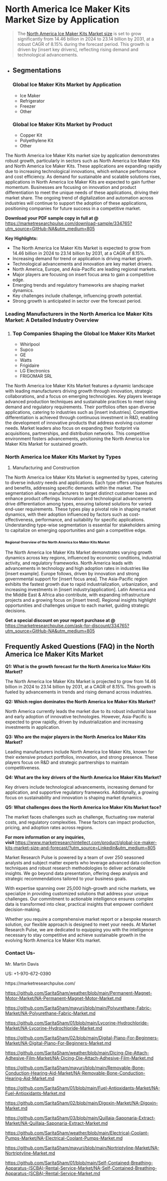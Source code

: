 <h1>North America Ice Maker Kits Market&nbsp;Size by Application</h1><blockquote><p>The <a href="https://marketresearchpulse.com/download-sample/334765?utm_source=GitHub-NA&amp;utm_medium=805">North America Ice Maker Kits Market size</a> is set to grow significantly from 14.46 billion in 2024 to 23.14 billion by 2031, at a robust CAGR of 8.15% during the forecast period. This growth is driven by [insert key drivers], reflecting rising demand and technological advancements.</p></blockquote><ul><li><h2>Segmentations</h2><h3>Global Ice Maker Kits Market by Application</h3><ul><li>Ice Maker</li><li>Refrigerator</li><li>Freezer</li><li>Other</li></ul><h3>Global Ice Maker Kits Market by Product</h3><ul><li>Copper Kit</li><li>Polyethylene Kit</li><li>Other</li></ul></li></ul><p>The North America Ice Maker Kits market size by application demonstrates robust growth, particularly in sectors such as North America Ice Maker Kits and North America Ice Maker Kits. These applications are expanding rapidly due to increasing technological innovations, which enhance performance and cost efficiency. As demand for sustainable and scalable solutions rises, applications in North America Ice Maker Kits are expected to gain further momentum. Businesses are focusing on innovation and product differentiation to meet the unique needs of these applications, driving their market share. The ongoing trend of digitalization and automation across industries will continue to support the adoption of these applications, positioning companies for future success in a competitive market.</p><p><strong>Download your PDF sample copy in full at @ </strong><a href="https://marketresearchpulse.com/download-sample/334765?utm_source=GitHub-NA&amp;utm_medium=805">https://marketresearchpulse.com/download-sample/334765?utm_source=GitHub-NA&amp;utm_medium=805</a></p><p><strong>Key Highlights: </strong></p><ul><li>The North America Ice Maker Kits Market is expected to grow from 14.46 billion in 2024 to 23.14 billion by 2031, at a CAGR of 8.15%.</li><li>Increasing demand for trend or application is driving market growth.</li><li>Technological advancements and innovation are key market drivers.</li><li>North America, Europe, and Asia-Pacific are leading regional markets.</li><li>Major players are focusing on insert focus area to gain a competitive edge.</li><li>Emerging trends and regulatory frameworks are shaping market dynamics.</li><li>Key challenges include challenge, influencing growth potential.</li><li>Strong growth is anticipated in sector over the forecast period.</li></ul><h3>Leading Manufacturers in the North America Ice Maker Kits Market: A Detailed Industry Overview</h3><ol><li><h3>Top Companies Shaping the Global Ice Maker Kits Market </h3><ul><li>Whirlpool</li><li>Supco</li><li>GE</li><li>Watts</li><li>Frigidaire</li><li>LG Electronics</li><li>FRIGOMAR SRL</li></ul></li></ol><div class="flex max-w-full flex-col flex-grow"><div class="min-h-8 text-message flex w-full flex-col items-end gap-2 whitespace-normal break-words [.text-message+&amp;]:mt-5" dir="auto" data-message-author-role="assistant" data-message-id="fd8432e4-4910-450d-b182-61b7bfb0a01f" data-message-model-slug="gpt-4o"><div class="flex w-full flex-col gap-1 empty:hidden first:pt-[3px]"><div class="markdown prose w-full break-words dark:prose-invert light"><p>The North America Ice Maker Kits Market features a dynamic landscape with leading manufacturers driving growth through innovation, strategic collaborations, and a focus on emerging technologies. Key players leverage advanced production techniques and sustainable practices to meet rising demand and regulatory requirements. Their portfolios often span diverse applications, catering to industries such as [insert industries]. Competitive differentiation is achieved through continuous investment in R&amp;D, enabling the development of innovative products that address evolving customer needs. Market leaders also focus on expanding their footprint via acquisitions, partnerships, and distribution networks. This competitive environment fosters advancements, positioning the North America Ice Maker Kits Market for sustained growth.</p></div></div></div></div><h3>North America Ice Maker Kits Market by Types</h3><ol><li>Manufacturing and Construction</li></ol><div class="flex max-w-full flex-col flex-grow"><div class="min-h-8 text-message flex w-full flex-col items-end gap-2 whitespace-normal break-words [.text-message+&amp;]:mt-5" dir="auto" data-message-author-role="assistant" data-message-id="084470be-0bb7-4664-bddf-5156b4f41249" data-message-model-slug="gpt-4o-mini"><div class="flex w-full flex-col gap-1 empty:hidden first:pt-[3px]"><div class="markdown prose w-full break-words dark:prose-invert light"><p>The North America Ice Maker Kits Market is segmented by types, catering to diverse industry needs and applications. Each type offers unique features and benefits, addressing specific demands within the market. The segmentation allows manufacturers to target distinct customer bases and enhance product offerings. Innovation and technological advancements drive differentiation among types, ensuring tailored solutions for varied end-user requirements. These types play a pivotal role in shaping market dynamics, with their adoption influenced by factors such as cost-effectiveness, performance, and suitability for specific applications. Understanding type-wise segmentation is essential for stakeholders aiming to capitalize on emerging opportunities and gain a competitive edge.</p></div></div></div></div><h3><span style="font-size: 11px;">Regional Overview of the North America Ice Maker Kits Market</span></h3><div class="flex max-w-full flex-col flex-grow"><div class="min-h-8 text-message flex w-full flex-col items-end gap-2 whitespace-normal break-words [.text-message+&amp;]:mt-5" dir="auto" data-message-author-role="assistant" data-message-id="e9038762-ce64-4e30-91c9-9bd413514231" data-message-model-slug="gpt-4o-mini"><div class="flex w-full flex-col gap-1 empty:hidden first:pt-[3px]"><div class="markdown prose w-full break-words dark:prose-invert light"><p>The North America Ice Maker Kits Market demonstrates varying growth dynamics across key regions, influenced by economic conditions, industrial activity, and regulatory frameworks. North America leads with advancements in technology and high adoption rates in industries like [insert example]. Europe follows, driven by innovation and strong governmental support for [insert focus area]. The Asia-Pacific region exhibits the fastest growth due to rapid industrialization, urbanization, and increasing investments in [insert industry/application]. Latin America and the Middle East &amp; Africa also contribute, with expanding infrastructure projects and a growing focus on [insert trend]. Regional insights highlight opportunities and challenges unique to each market, guiding strategic decisions.</p></div></div></div></div><p><strong>Get a special discount on your report purchase at @ </strong><a href="https://marketresearchpulse.com/ask-for-discount/334765?utm_source=GitHub-NA&amp;utm_medium=805">https://marketresearchpulse.com/ask-for-discount/334765?utm_source=GitHub-NA&amp;utm_medium=805</a></p><h2>Frequently Asked Questions (FAQ) in the North America Ice Maker Kits Market</h2><p><strong>Q1: What is the growth forecast for the North America Ice Maker Kits Market?</strong></p><p>The North America Ice Maker Kits Market is projected to grow from 14.46 billion in 2024 to 23.14 billion by 2031, at a CAGR of 8.15%. This growth is fueled by advancements in trends and rising demand across industries.</p><p><strong>Q2: Which region dominates the North America Ice Maker Kits Market?</strong></p><p>North America currently leads the market due to its robust industrial base and early adoption of innovative technologies. However, Asia-Pacific is expected to grow rapidly, driven by industrialization and increasing investments in application.</p><p><strong>Q3: Who are the major players in the North America Ice Maker Kits Market?</strong></p><p>Leading manufacturers include North America Ice Maker Kits, known for their extensive product portfolios, innovation, and strong presence. These players focus on R&amp;D and strategic partnerships to maintain competitiveness.</p><p><strong>Q4: What are the key drivers of the North America Ice Maker Kits Market?</strong></p><p>Key drivers include technological advancements, increasing demand for application, and supportive regulatory frameworks. Additionally, a growing focus on sustainability and innovation is shaping market dynamics.</p><p><strong>Q5: What challenges does the North America Ice Maker Kits Market face?</strong></p><p>The market faces challenges such as challenge, fluctuating raw material costs, and regulatory complexities. These factors can impact production, pricing, and adoption rates across regions.</p><p><strong>For more information or any inquiries, visit&nbsp;</strong><a href="https://www.marketresearchintellect.com/product/global-ice-maker-kits-market-size-and-forecast/?utm_source=Linkedin&utm_medium=805">https://www.marketresearchintellect.com/product/global-ice-maker-kits-market-size-and-forecast/?utm_source=Linkedin&utm_medium=805</a></p><p>Market Research Pulse is powered by a team of over 250 seasoned analysts and subject matter experts who leverage advanced data collection techniques and robust research methodologies to deliver actionable insights. We go beyond data presentation, offering deep analysis and strategic recommendations tailored to your business goals.</p><p>With expertise spanning over 25,000 high-growth and niche markets, we specialize in providing customized solutions that address your unique challenges. Our commitment to actionable intelligence ensures complex data is transformed into clear, practical insights that empower confident decision-making.</p><p>Whether you require a comprehensive market report or a bespoke research solution, our flexible approach is designed to meet your needs. At Market Research Pulse, we are dedicated to equipping you with the intelligence necessary to stay competitive and achieve sustainable growth in the evolving North America Ice Maker Kits market.</p><h3><strong>Contact Us-</strong></h3><p>Mr. Martin Davis</p><p>US: +1-970-672-0390</p><p>https://marketresearchpulse.com/</p><p><a href="https://github.com/SaritaSham/weather/blob/main/Permanent-Magnet-Motor-Market/NA-Permanent-Magnet-Motor-Market.md">https://github.com/SaritaSham/weather/blob/main/Permanent-Magnet-Motor-Market/NA-Permanent-Magnet-Motor-Market.md</a></p><p><a href="https://github.com/SaritaSham/mayuri/blob/main/Polyurethane-Fabric-Market/NA-Polyurethane-Fabric-Market.md">https://github.com/SaritaSham/mayuri/blob/main/Polyurethane-Fabric-Market/NA-Polyurethane-Fabric-Market.md</a></p><p><a href="https://github.com/SaritaSham/01/blob/main/Lycorine-Hydrochloride-Market/NA-Lycorine-Hydrochloride-Market.md">https://github.com/SaritaSham/01/blob/main/Lycorine-Hydrochloride-Market/NA-Lycorine-Hydrochloride-Market.md</a></p><p><a href="https://github.com/SaritaSham/02/blob/main/Digital-Piano-For-Beginners-Market/NA-Digital-Piano-For-Beginners-Market.md">https://github.com/SaritaSham/02/blob/main/Digital-Piano-For-Beginners-Market/NA-Digital-Piano-For-Beginners-Market.md</a></p><p><a href="https://github.com/SaritaSham/weather/blob/main/Dicing-Die-Attach-Adhesive-Film-Market/NA-Dicing-Die-Attach-Adhesive-Film-Market.md">https://github.com/SaritaSham/weather/blob/main/Dicing-Die-Attach-Adhesive-Film-Market/NA-Dicing-Die-Attach-Adhesive-Film-Market.md</a></p><p><a href="https://github.com/SaritaSham/mayuri/blob/main/Removable-Bone-Conduction-Hearing-Aid-Market/NA-Removable-Bone-Conduction-Hearing-Aid-Market.md">https://github.com/SaritaSham/mayuri/blob/main/Removable-Bone-Conduction-Hearing-Aid-Market/NA-Removable-Bone-Conduction-Hearing-Aid-Market.md</a></p><p><a href="https://github.com/SaritaSham/01/blob/main/Fuel-Antioxidants-Market/NA-Fuel-Antioxidants-Market.md">https://github.com/SaritaSham/01/blob/main/Fuel-Antioxidants-Market/NA-Fuel-Antioxidants-Market.md</a></p><p><a href="https://github.com/SaritaSham/02/blob/main/Digoxin-Market/NA-Digoxin-Market.md">https://github.com/SaritaSham/02/blob/main/Digoxin-Market/NA-Digoxin-Market.md</a></p><p><a href="https://github.com/SaritaSham/03/blob/main/Quillaja-Saponaria-Extract-Market/NA-Quillaja-Saponaria-Extract-Market.md">https://github.com/SaritaSham/03/blob/main/Quillaja-Saponaria-Extract-Market/NA-Quillaja-Saponaria-Extract-Market.md</a></p><p><a href="https://github.com/SaritaSham/weather/blob/main/Electrical-Coolant-Pumps-Market/NA-Electrical-Coolant-Pumps-Market.md">https://github.com/SaritaSham/weather/blob/main/Electrical-Coolant-Pumps-Market/NA-Electrical-Coolant-Pumps-Market.md</a></p><p><a href="https://github.com/SaritaSham/mayuri/blob/main/Nortriptyline-Market/NA-Nortriptyline-Market.md">https://github.com/SaritaSham/mayuri/blob/main/Nortriptyline-Market/NA-Nortriptyline-Market.md</a></p><p><a href="https://github.com/SaritaSham/01/blob/main/Self-Contained-Breathing-Apparatus-(SCBA)-Rental-Service-Market/NA-Self-Contained-Breathing-Apparatus-(SCBA)-Rental-Service-Market.md">https://github.com/SaritaSham/01/blob/main/Self-Contained-Breathing-Apparatus-(SCBA)-Rental-Service-Market/NA-Self-Contained-Breathing-Apparatus-(SCBA)-Rental-Service-Market.md</a></p>
